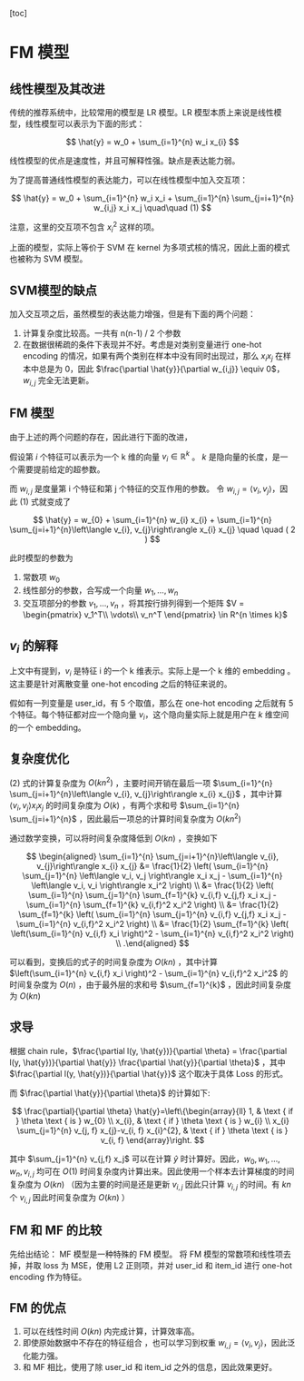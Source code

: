 [toc]

# FM 模型

## 线性模型及其改进

传统的推荐系统中，比较常用的模型是 LR 模型。LR 模型本质上来说是线性模型，线性模型可以表示为下面的形式：

$$
\hat{y} = w_0 + \sum_{i=1}^{n} w_i x_{i}
$$

线性模型的优点是速度性，并且可解释性强。缺点是表达能力弱。

为了提高普通线性模型的表达能力，可以在线性模型中加入交互项：

$$
\hat{y} = w_0 + \sum_{i=1}^{n} w_i x_i + \sum_{i=1}^{n} \sum_{j=i+1}^{n} w_{i,j} x_i x_j \quad\quad (1)
$$ 

注意，这里的交互项不包含 $x_i^2$ 这样的项。

上面的模型，实际上等价于 SVM 在 kernel 为多项式核的情况，因此上面的模式也被称为 SVM 模型。

## SVM模型的缺点

加入交互项之后，虽然模型的表达能力增强，但是有下面的两个问题：

1. 计算复杂度比较高。一共有 n(n-1) / 2 个参数
2. 在数据很稀疏的条件下表现并不好。考虑是对类别变量进行 one-hot encoding 的情况，如果有两个类别在样本中没有同时出现过，那么  $x_i x_j$  在样本中总是为 0，因此 $\frac{\partial \hat{y}}{\partial w_{i,j}}  \equiv 0$，$w_{i,j}$  完全无法更新。

## FM 模型

由于上述的两个问题的存在，因此进行下面的改进，

假设第 $i$ 个特征可以表示为一个 k 维的向量 $v_i \in \mathbb{R}^k$ 。 $k$ 是隐向量的长度，是一个需要提前给定的超参数。

而 $w_{i,j}$  是度量第 i 个特征和第 j 个特征的交互作用的参数。 令 $w_{i,j} = \left\langle v_i, v_j \right\rangle$，因此 $(1)$  式就变成了

$$
\hat{y} = w_{0} + \sum_{i=1}^{n} w_{i} x_{i} + \sum_{i=1}^{n} \sum_{j=i+1}^{n}\left\langle v_{i}, v_{j}\right\rangle x_{i} x_{j} \quad \quad ( 2 )
$$ 

此时模型的参数为

1. 常数项 $w_0$ 
2. 线性部分的参数，合写成一个向量 $w_1, \ldots, w_n$ 
3. 交互项部分的参数 $v_1, \ldots, v_n$ ，将其按行排列得到一个矩阵  $V = \begin{pmatrix} v_1^T\\ \vdots\\ v_n^T  \end{pmatrix} \in R^{n \times k}$

## $v_i$ 的解释

上文中有提到，$v_i$ 是特征 i 的一个 k 维表示。实际上是一个 k 维的 embedding 。这主要是针对离散变量 one-hot encoding 之后的特征来说的。

假如有一列变量是 user_id，有 5 个取值，那么在 one-hot encoding 之后就有 5 个特征。每个特征都对应一个隐向量 $v_i$，这个隐向量实际上就是用户在 $k$ 维空间的一个 embedding。

## 复杂度优化

(2) 式的计算复杂度为 $O(kn^2)$ ，主要时间开销在最后一项 $\sum_{i=1}^{n} \sum_{j=i+1}^{n}\left\langle v_{i}, v_{j}\right\rangle x_{i} x_{j}$ ，其中计算 $\left\langle v_i, v_j\right\rangle x_i x_j$ 的时间复杂度为 $O(k)$ ，有两个求和号  $\sum_{i=1}^{n} \sum_{j=i+1}^{n}$  ，因此最后一项总的计算时间复杂度为 $O(kn^2)$ 

通过数学变换，可以将时间复杂度降低到 $O(kn)$ ，变换如下

$$
\begin{aligned}
\sum_{i=1}^{n} \sum_{j=i+1}^{n}\left\langle v_{i}, v_{j}\right\rangle x_{i} x_{j}  
&= \frac{1}{2} \left( \sum_{i=1}^{n} \sum_{j=1}^{n}  \left\langle v_i, v_j \right\rangle x_i x_j  - \sum_{i=1}^{n} \left\langle v_i, v_i \right\rangle x_i^2 \right) \\
&= \frac{1}{2} \left( \sum_{i=1}^{n} \sum_{j=1}^{n}  \sum_{f=1}^{k}  v_{i,f} v_{j,f} x_i x_j  - \sum_{i=1}^{n} \sum_{f=1}^{k} v_{i,f}^2 x_i^2 \right) \\
&= \frac{1}{2} \sum_{f=1}^{k} \left( \sum_{i=1}^{n} \sum_{j=1}^{n}  v_{i,f} v_{j,f} x_i x_j  - \sum_{i=1}^{n} v_{i,f}^2 x_i^2 \right) \\
&= \frac{1}{2} \sum_{f=1}^{k} \left( \left(\sum_{i=1}^{n} v_{i,f} x_i \right)^2 - \sum_{i=1}^{n} v_{i,f}^2 x_i^2 \right) \\
.\end{aligned}
$$ 

可以看到，变换后的式子的时间复杂度为 $O(kn)$ ，其中计算 $\left(\sum_{i=1}^{n} v_{i,f} x_i \right)^2 - \sum_{i=1}^{n} v_{i,f}^2 x_i^2$ 的时间复杂度为 $O(n)$ ，由于最外层的求和号 $\sum_{f=1}^{k}$  ，因此时间复杂度为 $O(kn)$ 

## 求导

根据 chain rule，$\frac{\partial l(y, \hat{y})}{\partial \theta} = \frac{\partial l(y, \hat{y})}{\partial \hat{y}} \frac{\partial \hat{y}}{\partial \theta}$  ，其中 $\frac{\partial l(y, \hat{y})}{\partial \hat{y}}$  这个取决于具体 Loss 的形式。

而 $\frac{\partial \hat{y}}{\partial \theta}$  的计算如下:

$$
\frac{\partial}{\partial \theta} \hat{y}=\left\{\begin{array}{ll}
1, & \text { if } \theta \text { is } w_{0} \\
x_{i}, & \text { if } \theta \text { is } w_{i} \\
x_{i} \sum_{j=1}^{n} v_{j, f} x_{j}-v_{i, f} x_{i}^{2}, & \text { if } \theta \text { is } v_{i, f}
\end{array}\right.
$$

其中 $\sum_{j=1}^{n}  v_{j,f} x_j$  可以在计算 $\hat{y}$ 时计算好。因此，$w_0, w_1, \ldots, w_n, v_{i,j}$ 均可在 $O(1)$ 时间复杂度内计算出来。因此使用一个样本去计算梯度的时间复杂度为  $O(kn)$ （因为主要的时间是还是更新  $v_{i,j}$ 因此只计算 $v_{i,j}$ 的时间。有 $kn$ 个 $v_{i,j}$  因此时间复杂度为 $O(kn)$ ）

## FM 和 MF 的比较

先给出结论： MF 模型是一种特殊的 FM 模型。
将 FM 模型的常数项和线性项去掉，并取 loss 为 MSE，使用 L2 正则项，并对 user_id 和 item_id 进行 one-hot encoding 作为特征。

<!--# Todo - 2020-06-13 17:18 -- by  ed 之后再看。符号有点混了 -->

<!--MF (matrix factorization) 模型的损失函数如下：-->

<!--$$-->
<!--L = \sum_{(i,j) \in S} (r_{i,j} - \hat{r}_{i,j})^2 + \lambda (\| u_i \|^2 + \| v_j \|^2 )-->
<!--$$ -->

<!--其中 $r_{i,j}$  是用户 $i$ 对 物品 $j$ 的打分，$u_i$ 是用户 $i$ 的隐向量， $v_j$ 是物品 $j$ 的隐向量，$\hat{r}_{i,j} = u^T_iv_j$ -->

<!--而 FM 模型的公式为 -->

<!--$$-->
<!--\hat{y} = w_0 + \sum_{i=1}^{n} w_i x_i + \sum_{i=1}^{n} \sum_{j=i+1}^{n} \left\langle v_i,v_j \right\rangle x_i x_j-->
<!--$$ -->


<!--如果将数据整理成 (user_id, item_id, rating) 这样的三元组。并对 user_id 和 item_id 进行 one-hot encoding。-->

<!--将 user_id encoding 的特征记为  $x^u \in \mathbb{R}^{n_u}$ ，则用户 $i$ 对应的  $x^u$  满足 -->
<!--$-->
<!--x^u_t = \begin{cases} -->
<!--1 \quad t=i \\ -->
<!--0 \quad t \neq i -->
<!--\end{cases}-->
<!--$ -->

<!--将 item_id encoding 得到的特征记为 $x^v \in \mathbb{R}^{n_v}$ ，则物品 $j$ 对应的  $x^v$  满足-->
<!--$-->
<!--x^v_t = \begin{cases} -->
<!--1 \quad t=j \\ -->
<!--0 \quad t \neq j-->
<!--\end{cases}-->
<!--$ -->
<!--，-->

<!--则 $(i, j, r_{i,j})$ 这样的三元组可以对应 $(x, y)$ ，其中 $x = [x^u, x^v] \in \mathbb{R}^{n_u + n_v}, y = r_{i,j}$-->

<!--将 FM 公式中的常数项和线性项去掉，并将 $(x,y)$ 带入，有-->

<!--$$-->
<!--\hat{y} = \sum_{t=1}^{n_u+n_v} \sum_{s=t+1}^{n_u+n_v}  \left\langle v_t, v_s \right\rangle x_t, x_s-->
<!--$$ -->

<!--由于 $(x,y)$ 表示的是 用户  $i$ 对物品  $j$ 的点击。因此  $x^u$ 中只有  $x^u_i=1$ ， $x^v$ 中只有  $x^v_j=1$ ，求和号中除了 $t=i, v=n_u+j$ 外，其它都为0，即-->

<!--$$-->
<!--\hat{y} = \left\langle v_i, v_{n_u+j} \right\rangle -->
<!--$$ -->

<!--令 $v_i = u_i, v_j = v_j$ -->

## FM 的优点

1. 可以在线性时间 $O(kn)$ 内完成计算，计算效率高。
2. 即使原始数据中不存在的特征组合 ，也可以学习到权重 $w_{i,j} = \left\langle v_i, v_j \right\rangle$，因此泛化能力强。
3. 和 MF 相比，使用了除 user_id 和 item_id 之外的信息，因此效果更好。



